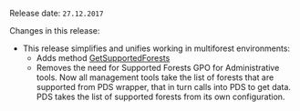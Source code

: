Release date: `27.12.2017`

Changes in this release:
* This release simplifies and unifies working in multiforest environments:
  * Adds method [GetSupportedForests](xref:AdmPwd.PDSUtils.PdsWrapper.GetSupportedForests(System.Boolean))
  * Removes the need for Supported Forests GPO for Administrative tools. Now all management tools take the list of forests that are supported from PDS wrapper, that in turn calls into PDS to get data. PDS takes the list of supported forests from its own configuration.

